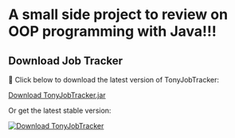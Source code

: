 # A small side project to review on OOP programming with Java!!!

## Download Job Tracker
🔽 Click below to download the latest version of TonyJobTracker:

[Download TonyJobTracker.jar](https://github.com/tonybuii2003/JobApplicationTracker/releases/download/v1.0/TonyJobTracker.jar)

Or get the latest stable version:

[![Download TonyJobTracker](https://img.shields.io/github/v/release/tonybuii2003/JobApplicationTracker?style=for-the-badge)](https://github.com/tonybuii2003/JobApplicationTracker/releases/latest/download/TonyJobTracker.jar)


